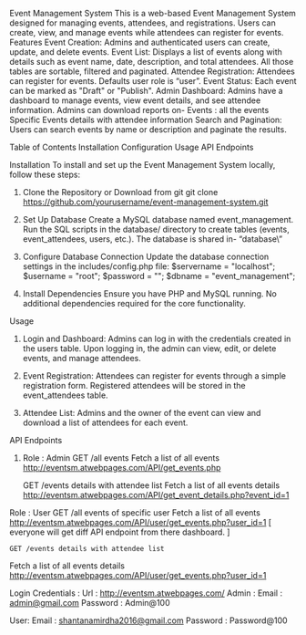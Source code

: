 Event Management System
This is a web-based Event Management System designed for managing events, attendees, and registrations. Users can create, view, and manage events while attendees can register for events.
Features
Event Creation: Admins and authenticated users can create, update, and delete events.
Event List: Displays a list of events along with details such as event name, date, description, and total attendees. All those tables are sortable, filtered and paginated.
Attendee Registration: Attendees can register for events. Defaults user role is “user”.
Event Status: Each event can be marked as "Draft" or "Publish".
Admin Dashboard: Admins have a dashboard to manage events, view event details, and see attendee information. Admins can download reports on- 
Events : all the events 
Specific Events details with attendee information
Search and Pagination: Users can search events by name or description and paginate the results.

Table of Contents
Installation
Configuration
Usage
API Endpoints

Installation
To install and set up the Event Management System locally, follow these steps:
1. Clone the Repository or Download from git 
git clone https://github.com/yourusername/event-management-system.git

2. Set Up Database
Create a MySQL database named event_management.
Run the SQL scripts in the database/ directory to create tables (events, event_attendees, users, etc.). The database is shared in- “database\”
3. Configure Database Connection
Update the database connection settings in the includes/config.php file:
$servername = "localhost";
$username = "root";
$password = "";
$dbname = "event_management";

4. Install Dependencies
Ensure you have PHP and MySQL running.
No additional dependencies required for the core functionality.


Usage
1. Login and Dashboard:
Admins can log in with the credentials created in the users table.
Upon logging in, the admin can view, edit, or delete events, and manage attendees.

2. Event Registration:
Attendees can register for events through a simple registration form.
Registered attendees will be stored in the event_attendees table.
3. Attendee List:
Admins and the owner of the event can view and download a list of attendees for each event.

API Endpoints
1. Role : Admin 
     GET /all events
Fetch a list of all events 
http://eventsm.atwebpages.com/API/get_events.php 

    GET /events details with attendee list 
Fetch a list of all events details
http://eventsm.atwebpages.com/API/get_event_details.php?event_id=1  

Role : User 
     GET /all events of specific user
Fetch a list of all events 
http://eventsm.atwebpages.com/API/user/get_events.php?user_id=1 [ everyone will get diff API endpoint from there dashboard. ]

    GET /events details with attendee list 
Fetch a list of all events details
http://eventsm.atwebpages.com/API/user/get_events.php?user_id=1 

Login Credentials : 
Url : http://eventsm.atwebpages.com/
Admin : 
Email :  admin@gmail.com
Password :  Admin@100

User: 
Email : shantanamirdha2016@gmail.com
Password :  Password@100
